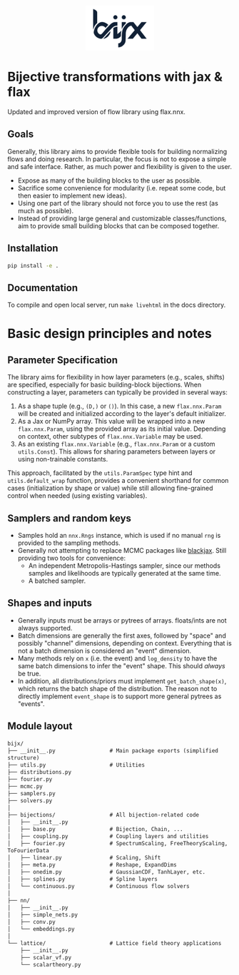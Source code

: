 <div style="text-align: center;">
    <img src="docs/source/_static/icons/bijx.svg" alt="bijx logo" height="100">
</div>

# Bijective transformations with jax & flax

Updated and improved version of flow library using flax.nnx.

## Goals

Generally, this library aims to provide flexible tools for building normalizing flows and doing research.
In particular, the focus is not to expose a simple and safe interface.
Rather, as much power and flexibility is given to the user.

- Expose as many of the building blocks to the user as possible.
- Sacrifice some convenience for modularity (i.e. repeat some code, but then easier to implement new ideas).
- Using one part of the library should not force you to use the rest (as much as possible).
- Instead of providing large general and customizable classes/functions, aim to provide small building blocks that can be composed together.

## Installation

```bash
pip install -e .
```

## Documentation

To compile and open local server, run `make livehtml` in the docs directory.

# Basic design principles and notes

## Parameter Specification

The library aims for flexibility in how layer parameters (e.g., scales, shifts) are specified, especially for basic building-block bijections.
When constructing a layer, parameters can typically be provided in several ways:
1.  As a shape tuple (e.g., `(D,)` or `()`). In this case, a new `flax.nnx.Param` will be created and initialized according to the layer's default initializer.
2.  As a Jax or NumPy array. This value will be wrapped into a new `flax.nnx.Param`, using the provided array as its initial value. Depending on context, other subtypes of `flax.nnx.Variable` may be used.
3.  As an existing `flax.nnx.Variable` (e.g., `flax.nnx.Param` or a custom `utils.Const`). This allows for sharing parameters between layers or using non-trainable constants.

This approach, facilitated by the `utils.ParamSpec` type hint and `utils.default_wrap` function, provides a convenient shorthand for common cases (initialization by shape or value) while still allowing fine-grained control when needed (using existing variables).

## Samplers and random keys

- Samples hold an `nnx.Rngs` instance, which is used if no manual `rng` is provided to the sampling methods.
- Generally not attempting to replace MCMC packages like [blackjax](https://blackjax-devs.github.io/blackjax/). Still providing two tools for convenience:
    - An independent Metropolis-Hastings sampler, since our methods samples and likelihoods are typically generated at the same time.
    - A batched sampler.

## Shapes and inputs

- Generally inputs must be arrays or pytrees of arrays. floats/ints are not always supported.
- Batch dimensions are generally the first axes, followed by "space" and possibly "channel" dimensions, depending on context. Everything that is not a batch dimension is considered an "event" dimension.
- Many methods rely on `x` (i.e. the event) and `log_density` to have the same batch dimensions to infer the "event" shape. This should _always_ be true.
- In addition, all distributions/priors must implement `get_batch_shape(x)`, which returns the batch shape of the distribution. The reason not to directly implement `event_shape` is to support more general pytrees as "events".

## Module layout

```
bijx/
├── __init__.py                 # Main package exports (simplified structure)
├── utils.py                    # Utilities
├── distributions.py
├── fourier.py
├── mcmc.py
├── samplers.py
├── solvers.py
│
├── bijections/                 # All bijection-related code
│   ├── __init__.py
│   ├── base.py                 # Bijection, Chain, ...
│   ├── coupling.py             # Coupling layers and utilities
│   ├── fourier.py              # SpectrumScaling, FreeTheoryScaling, ToFourierData
│   ├── linear.py               # Scaling, Shift
│   ├── meta.py                 # Reshape, ExpandDims
│   ├── onedim.py               # GaussianCDF, TanhLayer, etc.
│   ├── splines.py              # Spline layers
│   └── continuous.py           # Continuous flow solvers
│
├── nn/
│   ├── __init__.py
│   ├── simple_nets.py
│   ├── conv.py
│   └── embeddings.py
│
└── lattice/                    # Lattice field theory applications
    ├── __init__.py
    ├── scalar_vf.py
    └── scalartheory.py
```
